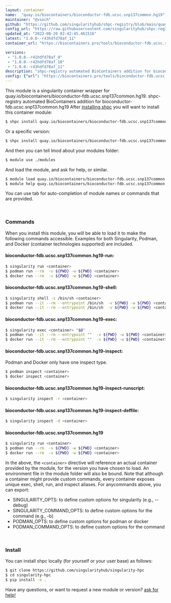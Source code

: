 ```yaml
---
layout: container
name:  "quay.io/biocontainers/bioconductor-fdb.ucsc.snp137common.hg19"
maintainer: "@vsoch"
github: "https://github.com/singularityhub/shpc-registry/blob/main/quay.io/biocontainers/bioconductor-fdb.ucsc.snp137common.hg19/container.yaml"
config_url: "https://raw.githubusercontent.com/singularityhub/shpc-registry/main/quay.io/biocontainers/bioconductor-fdb.ucsc.snp137common.hg19/container.yaml"
updated_at: "2023-08-20 02:42:45.461516"
latest: "1.0.0--r43hdfd78af_11"
container_url: "https://biocontainers.pro/tools/bioconductor-fdb.ucsc.snp137common.hg19"

versions:
 - "1.0.0--r41hdfd78af_9"
 - "1.0.0--r42hdfd78af_10"
 - "1.0.0--r43hdfd78af_11"
description: "shpc-registry automated BioContainers addition for bioconductor-fdb.ucsc.snp137common.hg19"
config: {"url": "https://biocontainers.pro/tools/bioconductor-fdb.ucsc.snp137common.hg19", "maintainer": "@vsoch", "description": "shpc-registry automated BioContainers addition for bioconductor-fdb.ucsc.snp137common.hg19", "latest": {"1.0.0--r43hdfd78af_11": "sha256:bcde86ee9650f7c3ffbe9587d505d152e38ff9e6072d8e8afdacf95101a6f5cc"}, "tags": {"1.0.0--r41hdfd78af_9": "sha256:604eb1278b8dd555b27888c93c4d9ca0ece8e999863b9f33f852a616340616d9", "1.0.0--r42hdfd78af_10": "sha256:76396c0a1c5a414d4e94b312a3b21cf48766541824a7b054c9d6d2506b272292", "1.0.0--r43hdfd78af_11": "sha256:bcde86ee9650f7c3ffbe9587d505d152e38ff9e6072d8e8afdacf95101a6f5cc"}, "docker": "quay.io/biocontainers/bioconductor-fdb.ucsc.snp137common.hg19"}
---
```


This module is a singularity container wrapper for quay.io/biocontainers/bioconductor-fdb.ucsc.snp137common.hg19.
shpc-registry automated BioContainers addition for bioconductor-fdb.ucsc.snp137common.hg19
After [installing shpc](#install) you will want to install this container module:


```bash
$ shpc install quay.io/biocontainers/bioconductor-fdb.ucsc.snp137common.hg19
```

Or a specific version:

```bash
$ shpc install quay.io/biocontainers/bioconductor-fdb.ucsc.snp137common.hg19:1.0.0--r43hdfd78af_11
```

And then you can tell lmod about your modules folder:

```bash
$ module use ./modules
```

And load the module, and ask for help, or similar.

```bash
$ module load quay.io/biocontainers/bioconductor-fdb.ucsc.snp137common.hg19/1.0.0--r43hdfd78af_11
$ module help quay.io/biocontainers/bioconductor-fdb.ucsc.snp137common.hg19/1.0.0--r43hdfd78af_11
```

You can use tab for auto-completion of module names or commands that are provided.

<br>

### Commands

When you install this module, you will be able to load it to make the following commands accessible.
Examples for both Singularity, Podman, and Docker (container technologies supported) are included.

#### bioconductor-fdb.ucsc.snp137common.hg19-run:

```bash
$ singularity run <container>
$ podman run --rm  -v ${PWD} -w ${PWD} <container>
$ docker run --rm  -v ${PWD} -w ${PWD} <container>
```

#### bioconductor-fdb.ucsc.snp137common.hg19-shell:

```bash
$ singularity shell -s /bin/sh <container>
$ podman run --it --rm --entrypoint /bin/sh  -v ${PWD} -w ${PWD} <container>
$ docker run --it --rm --entrypoint /bin/sh  -v ${PWD} -w ${PWD} <container>
```

#### bioconductor-fdb.ucsc.snp137common.hg19-exec:

```bash
$ singularity exec <container> "$@"
$ podman run --it --rm --entrypoint ""  -v ${PWD} -w ${PWD} <container> "$@"
$ docker run --it --rm --entrypoint ""  -v ${PWD} -w ${PWD} <container> "$@"
```

#### bioconductor-fdb.ucsc.snp137common.hg19-inspect:

Podman and Docker only have one inspect type.

```bash
$ podman inspect <container>
$ docker inspect <container>
```

#### bioconductor-fdb.ucsc.snp137common.hg19-inspect-runscript:

```bash
$ singularity inspect -r <container>
```

#### bioconductor-fdb.ucsc.snp137common.hg19-inspect-deffile:

```bash
$ singularity inspect -d <container>
```



#### bioconductor-fdb.ucsc.snp137common.hg19

```bash
$ singularity run <container>
$ podman run --rm  -v ${PWD} -w ${PWD} <container>
$ docker run --rm  -v ${PWD} -w ${PWD} <container>
```


In the above, the `<container>` directive will reference an actual container provided
by the module, for the version you have chosen to load. An environment file in the
module folder will also be bound. Note that although a container
might provide custom commands, every container exposes unique exec, shell, run, and
inspect aliases. For anycommands above, you can export:

 - SINGULARITY_OPTS: to define custom options for singularity (e.g., --debug)
 - SINGULARITY_COMMAND_OPTS: to define custom options for the command (e.g., -b)
 - PODMAN_OPTS: to define custom options for podman or docker
 - PODMAN_COMMAND_OPTS: to define custom options for the command

<br>

### Install

You can install shpc locally (for yourself or your user base) as follows:

```bash
$ git clone https://github.com/singularityhub/singularity-hpc
$ cd singularity-hpc
$ pip install -e .
```

Have any questions, or want to request a new module or version? [ask for help!](https://github.com/singularityhub/singularity-hpc/issues)